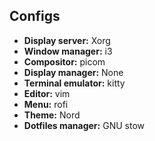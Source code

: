## Configs
- **Display server:** Xorg
- **Window manager:** i3
- **Compositor:** picom
- **Display manager:** None
- **Terminal emulator:** kitty
- **Editor:** vim
- **Menu:** rofi
- **Theme:** Nord
- **Dotfiles manager:** GNU stow
